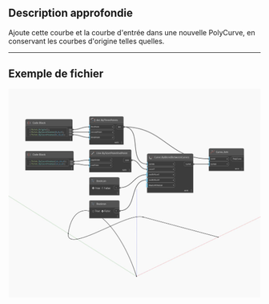 ## Description approfondie
Ajoute cette courbe et la courbe d'entrée dans une nouvelle PolyCurve, en conservant les courbes d'origine telles quelles.
___
## Exemple de fichier

![Join](./Autodesk.DesignScript.Geometry.Curve.Join_img.jpg)

